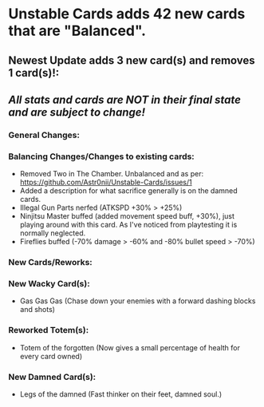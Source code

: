 # Unstable Cards adds 42 new cards that are "Balanced".
## Newest Update adds 3 new card(s) and removes 1 card(s)!:
## *All stats and cards are NOT in their final state and are subject to change!*

### General Changes:


### Balancing Changes/Changes to existing cards:

- Removed Two in The Chamber. Unbalanced and as per: https://github.com/Astr0nii/Unstable-Cards/issues/1
- Added a description for what sacrifice generally is on the damned cards.
- Illegal Gun Parts nerfed (ATKSPD +30% > +25%)
- Ninjitsu Master buffed (added movement speed buff, +30%), just playing around with this card. As I've noticed from playtesting it is normally neglected.
- Fireflies buffed (-70% damage > -60% and -80% bullet speed > -70%)

### New Cards/Reworks:

### New Wacky Card(s):

- Gas Gas Gas (Chase down your enemies with a forward dashing blocks and shots)

### Reworked Totem(s):

- Totem of the forgotten (Now gives a small percentage of health for every card owned)

### New Damned Card(s):

- Legs of the damned (Fast thinker on their feet, damned soul.)
